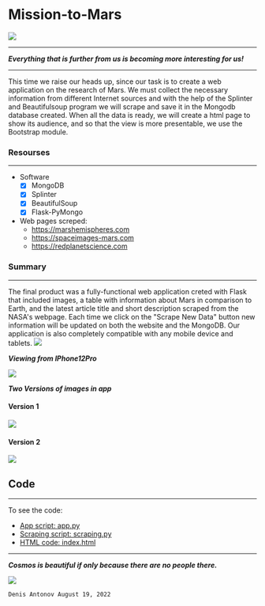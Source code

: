 # Mission-to-Mars

![](/Images/mars.png)

___
***Everything that is further from us is becoming more interesting for us!***
___

This time we raise our heads up, since our task is to create a web application on the research of Mars. We must collect the necessary information from different Internet sources and with the help of the Splinter and Beautifulsoup program we will scrape and save it in the Mongodb database created. When all the data is ready, we will create a html page to show its audience, and so that the view is more presentable, we use the Bootstrap module.
### Resourses
___
+ Software
   - [X] MongoDB 
   - [X] Splinter 
   - [X] BeautifulSoup 
   - [X] Flask-PyMongo
+ Web pages screped:
  + https://marshemispheres.com  
  + https://spaceimages-mars.com
  + https://redplanetscience.com

### Summary
___

The final product was a fully-functional web application creted with Flask that included images, a table with information about Mars in comparison to Earth, and the latest article title and short description scraped from the NASA's webpage. Each time we click on the "Scrape New Data" button new information will be updated on both the website and the MongoDB. Our application is also completely compatible with any mobile device and tablets.
![](/Images/Picture3.png)

***Viewing from IPhone12Pro***

![](/Images/Picture4.png)

***Two Versions of images in app***
#### **Version 1**
![](/Images/Picture1.png%20.png)

#### **Version 2**
![](/Images/Picture2.png)

## Code
___
To see the code:
 + [App script: app.py](./app.py)
 + [Scraping script: scraping.py](./scraping.py) 
 + [HTML code: index.html](./templates/index.html)
___

***Cosmos is beautiful if only because there are no people there.***

![](/Images/Mars,_Earth_size_comparison.png)

``` 
Denis Antonov August 19, 2022
```



